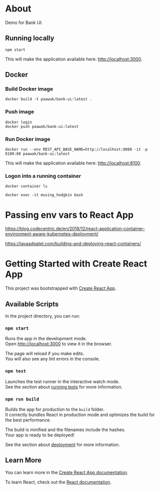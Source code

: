 # About

Demo for Bank UI. 

## Running locally

    npm start

This will make the application available here: <http://localhost:3000>. 

## Docker
### Build Docker image

    docker build -t paawak/bank-ui:latest .

### Push image

    docker login
    docker push paawak/bank-ui:latest
      

### Run Docker image

    docker run --env REST_API_BASE_NAME=http://localhost:8080 -it -p 8100:80 paawak/bank-ui:latest

This will make the application available here: <http://localhost:8100>.     

### Logon into a running container

    docker container ls

    docker exec -it musing_hodgkin bash

# Passing env vars to React App

<https://blog.codecentric.de/en/2018/12/react-application-container-environment-aware-kubernetes-deployment/>


<https://javaadpatel.com/building-and-deploying-react-containers/>

# Getting Started with Create React App

This project was bootstrapped with [Create React App](https://github.com/facebook/create-react-app).

## Available Scripts

In the project directory, you can run:

### `npm start`

Runs the app in the development mode.\
Open [http://localhost:3000](http://localhost:3000) to view it in the browser.

The page will reload if you make edits.\
You will also see any lint errors in the console.

### `npm test`

Launches the test runner in the interactive watch mode.\
See the section about [running tests](https://facebook.github.io/create-react-app/docs/running-tests) for more information.

### `npm run build`

Builds the app for production to the `build` folder.\
It correctly bundles React in production mode and optimizes the build for the best performance.

The build is minified and the filenames include the hashes.\
Your app is ready to be deployed!

See the section about [deployment](https://facebook.github.io/create-react-app/docs/deployment) for more information.

## Learn More

You can learn more in the [Create React App documentation](https://facebook.github.io/create-react-app/docs/getting-started).

To learn React, check out the [React documentation](https://reactjs.org/).
